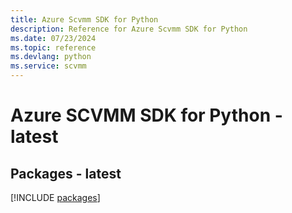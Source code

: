 ```yaml
---
title: Azure Scvmm SDK for Python
description: Reference for Azure Scvmm SDK for Python
ms.date: 07/23/2024
ms.topic: reference
ms.devlang: python
ms.service: scvmm
---
```

# Azure SCVMM SDK for Python - latest
## Packages - latest
[!INCLUDE [packages](scvmm-index.md)]